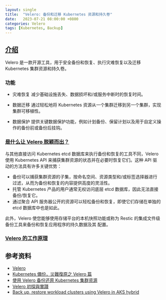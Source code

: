 ```yaml
---
layout: single
title:  "Velero: 备份和迁移 Kubernetes 资源和持久卷"
date:   2023-07-21 08:00:00 +0800
categories: Velero
tags: [Kubernetes, Backup]
---
```


## [介绍](https://velero.io/)
Velero 是一款开源工具，用于安全备份和恢复、执行灾难恢复以及迁移 Kubernetes 集群资源和持久卷。

### 功能
* 灾难恢复
减少基础设施丢失、数据损坏和/或服务中断时的恢复时间。

* 数据迁移
通过轻松地将 Kubernetes 资源从一个集群迁移到另一个集群，实现集群可移植性。

* 数据保护
提供关键数据保护功能，例如计划备份、保留计划以及用于自定义操作的备份前或备份后挂钩。

### [是什么让 Velero 脱颖而出？](https://velero.io/blog/velero-is-an-open-source-tool-to-back-up-and-migrate-kubernetes-clusters/)

与其他直接访问 Kubernetes etcd 数据库来执行备份和恢复的工具不同，Velero 使用 Kubernetes API 来捕获集群资源的状态并在必要时恢复它们。这种 API 驱动的方法具有许多关键优势：
* 备份可以捕获集群资源的子集，按命名空间、资源类型和/或标签选择器进行过滤，从而为备份和恢复的内容提供高度的灵活性。
* 托管 Kubernetes 产品的用户通常无权访问底层 etcd 数据库，因此无法直接备份/恢复它。
* 通过聚合 API 服务器公开的资源可以轻松备份和恢复，即使它们存储在单独的 etcd 数据库中也是如此。

此外，Velero 使您能够使用存储平台的本机快照功能或称为 Restic 的集成文件级备份工具来备份和恢复应用程序的持久数据及其 配置。

### [Velero 的工作原理](https://velero.io/docs/v1.11/how-velero-works/)


## 参考资料
* [Velero](https://github.com/vmware-tanzu/velero)
* [Kubernetes 備份，災難復原之 Velero 篇](https://www.geminiopencloud.com/zh-tw/blog/velero/)
* [使用 Velero 备份还原 Kubernetes 集群资源](https://cloudnative.to/blog/introducing-velero/)
* [Velero 初探與實踐](https://kaichu.io/posts/velero-research-practice/)
* [Back up, restore workload clusters using Velero in AKS hybrid](https://learn.microsoft.com/en-us/azure/aks/hybrid/backup-workload-cluster)